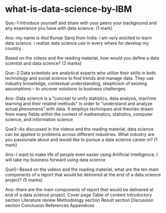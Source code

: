 # what-is-data-science-by-IBM
Que:-1 Introduce yourself and share with your peers your background and any experience you have with data science. (1 mark)

Ans:-my name is Atul Kumar Saroj from India.  i am very exicited  to learn data science. i  realize data science use in every where for develop my country .


Based on the videos and the reading material, how would you define a data scientist and data science? (3 marks)

Que:-2 Data scientists are analytical experts who utilize their skills in both technology and social science to find trends and manage data. They use industry knowledge, contextual understanding, skepticism of existing assumptions – to uncover solutions to business challenges.


Ans:-Data science is a "concept to unify statistics, data analysis, machine learning and their related methods" in order to "understand and analyze actual phenomena" with data. It employs techniques and theories drawn from many fields within the context of mathematics, statistics, computer science, and information science



Que3:-As discussed in the videos and the reading material, data science can be applied to problems across different industries. What industry are you passionate about and would like to pursue a data science career in? (1 mark)

Ans:-I want to make life of people even easier using Artificial Intelligence. I will take my business forward using data science



Que5:-Based on the videos and the reading material, what are the ten main components of a report that would be delivered at the end of a data science project? (5 marks)

Ans:-there are the main components of report that would be delivered at end of a data science project.
Cover page
Table of content
Introductory section
Literature review
Methodology section
Result section
Discussion section
Conclusion
References
Appendices

